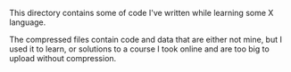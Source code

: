 This directory contains some of code I've written while learning some X language.

The compressed files contain code and data that are either not mine, but I used it to
learn, or solutions to a course I took online and are too big to upload without
compression.
